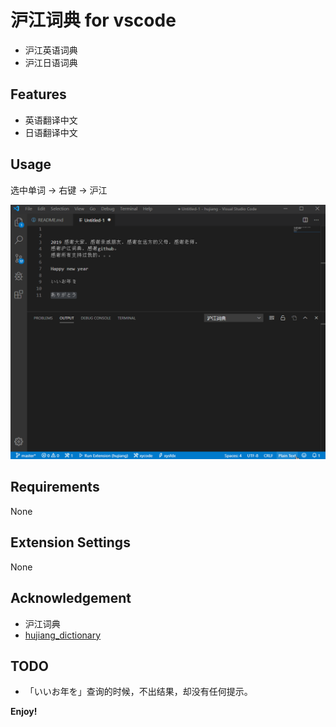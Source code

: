 # 沪江词典 for vscode

- 沪江英语词典
- 沪江日语词典

## Features

- 英语翻译中文
- 日语翻译中文

## Usage

选中单词 -> 右键 -> 沪江

![hujiang-vscode](https://raw.githubusercontent.com/exiahuang/xycode-doc/gh-pages/images/hujiang-vscode.gif)

## Requirements

None

## Extension Settings

None

## Acknowledgement

- 沪江词典
- [hujiang_dictionary](https://github.com/Asutorufa/hujiang_dictionary)

## TODO

- 「いいお年を」查询的时候，不出结果，却没有任何提示。

**Enjoy!**

